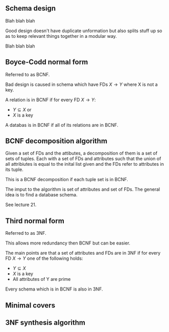 ## Schema design

Blah blah blah

Good design doesn't have duplicate unformation but also splits stuff up so as to keep relevant things together in a modular way.

Blah blah blah

## Boyce-Codd normal form

Referred to as BCNF.

Bad design is caused in schema which have FDs $X \to Y$ where X is not a key.

A relation is in BCNF if for every FD $X \to Y$:

- $Y \subseteq X$ or
- $X$ is a key

A databas is in BCNF if all of its relations are in BCNF.

## BCNF decomposition algorithm

Given a set of FDs and the attibutes, a decomposition of them is a set of sets of tuples. Each with a set of FDs and attributes such that the union of all attribiutes is equal to the inital list given and the FDs refer to attributes in its tuple.

This is a BCNF decomposition if each tuple set is in BCNF.

The imput to the algorithm is set of attributes and set of FDs. The general idea is to find a database schema.

See lecture 21.

## Third normal form

Referred to as 3NF.

This allows more redundancy then BCNF but can be easier.

The main points are that a set of attributes and FDs are in 3NF if for every FD $X \to Y$ one of the following holds:

- $Y \subseteq X$
- $X$ is a key
- All attributes of Y are prime

Every schema which is in BCNF is also in 3NF.

## Minimal covers

## 3NF synthesis algorithm
